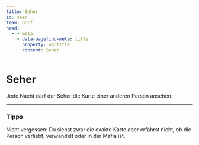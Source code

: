 ```yaml
---
title: Seher
id: seer
team: Dorf
head:
  - - meta
    - data-pagefind-meta: title
      property: og:title
      content: Seher
---
```


# Seher <TeamBadge team="Dorf" />

Jede Nacht darf der Seher die Karte einer anderen Person ansehen.

---

### Tipps
Nicht vergessen: Du siehst zwar die exakte Karte aber erfährst nicht, ob die Person verliebt, verwandelt oder in der Mafia ist.